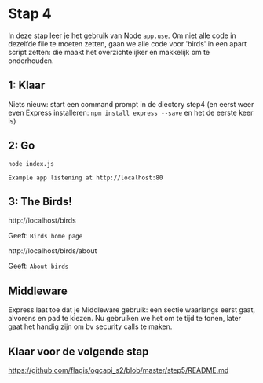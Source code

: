 # Stap 4

In deze stap leer je het gebruik van Node `app.use`. Om niet alle code in dezelfde file te moeten zetten, gaan we alle code voor 'birds' in een apart script zetten: die maakt het overzichtelijker en makkelijk om te onderhouden.

## 1: Klaar

Niets nieuw: start een command prompt in de diectory step4
(en eerst weer even Express installeren: `npm install express --save` en het de eerste keer is)

## 2: Go
```
node index.js
```

`Example app listening at http://localhost:80`

## 3: The Birds!

http://localhost/birds

Geeft:
`Birds home page`

http://localhost/birds/about

Geeft:
`About birds`

## Middleware
Express laat toe dat je Middleware gebruik: een sectie waarlangs eerst gaat, alvorens en pad te kiezen.
Nu gebruiken we het om te tijd te tonen, later gaat het handig zijn om bv security calls te maken.

## Klaar voor de volgende stap
https://github.com/flagis/ogcapi_s2/blob/master/step5/README.md
